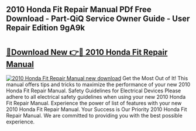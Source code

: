 ## 2010 Honda Fit Repair Manual PDf Free Download - Part-QiQ Service Owner Guide - User Repair Edition 9gA9k

# <h2><a href="http://bc21329.oget.top/?id=2010+Honda+Fit+Repair+Manual">🔗Download New 👉🔴 2010 Honda Fit Repair Manual</a></h2>

[![2010 Honda Fit Repair Manual new download](https://i.imgur.com/5g1atiW.png)](http://bc21329.oget.top/?id=2010+Honda+Fit+Repair+Manual)
Get the Most Out of It! This manual offers tips and tricks to maximize the performance of your new 2010 Honda Fit Repair Manual. Safety Guidelines for Electrical Devices Please adhere to all electrical safety guidelines when using your new 2010 Honda Fit Repair Manual. Experience the power of list of features with your new 2010 Honda Fit Repair Manual. Your Success is Our Priority 2010 Honda Fit Repair Manual. We are committed to providing you with the best possible experience.
